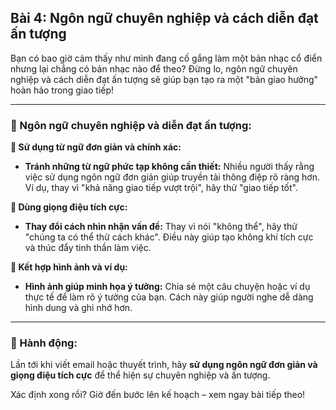 ## Bài 4: Ngôn ngữ chuyên nghiệp và cách diễn đạt ấn tượng

Bạn có bao giờ cảm thấy như mình đang cố gắng làm một bản nhạc cổ điển nhưng lại chẳng có bản nhạc nào để theo? Đừng lo, ngôn ngữ chuyên nghiệp và cách diễn đạt ấn tượng sẽ giúp bạn tạo ra một "bản giao hưởng" hoàn hảo trong giao tiếp!

---

### 📌 Ngôn ngữ chuyên nghiệp và diễn đạt ấn tượng:

**🔹 Sử dụng từ ngữ đơn giản và chính xác:**
- **Tránh những từ ngữ phức tạp không cần thiết:** Nhiều người thấy rằng việc sử dụng ngôn ngữ đơn giản giúp truyền tải thông điệp rõ ràng hơn. Ví dụ, thay vì "khả năng giao tiếp vượt trội", hãy thử "giao tiếp tốt".

**🔹 Dùng giọng điệu tích cực:**
- **Thay đổi cách nhìn nhận vấn đề:** Thay vì nói "không thể", hãy thử "chúng ta có thể thử cách khác". Điều này giúp tạo không khí tích cực và thúc đẩy tinh thần làm việc.

**🔹 Kết hợp hình ảnh và ví dụ:**
- **Hình ảnh giúp minh họa ý tưởng:** Chia sẻ một câu chuyện hoặc ví dụ thực tế để làm rõ ý tưởng của bạn. Cách này giúp người nghe dễ dàng hình dung và ghi nhớ hơn.

---

### 🚀 Hành động:

Lần tới khi viết email hoặc thuyết trình, hãy **sử dụng ngôn ngữ đơn giản và giọng điệu tích cực** để thể hiện sự chuyên nghiệp và ấn tượng.

Xác định xong rồi? Giờ đến bước lên kế hoạch – xem ngay bài tiếp theo!
